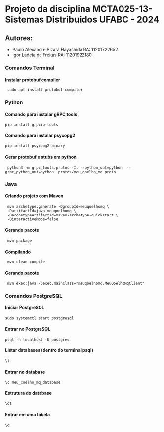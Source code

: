 # Projeto da disciplina MCTA025-13-Sistemas Distribuidos UFABC - 2024
## Autores: 
- Paulo Alexandre Pizará Hayashida RA: 11201722652
- Igor Ladeia de Freitas RA: 11201922180

### Comandos Terminal
#### Instalar protobuf compiler
```
 sudo apt install protobuf-compiler
```
### Python
#### Comando para instalar gRPC tools
 ```
 pip install grpcio-tools 
```
#### Comando para instalar psycopg2
 ```
 pip install psycopg2-binary
```
#### Gerar protobuf e stubs em python
```
 python3 -m grpc_tools.protoc -I. --python_out=python  --grpc_python_out=python  protos/meu_qoelho_mq.proto
```
### Java
#### Criando projeto com Maven
```
 mvn archetype:generate -DgroupId=meuqoelhomq \
 -DartifactId=java_meuqoelhomq \
 -DarchetypeArtifactId=maven-archetype-quickstart \
 -DinteractiveMode=false
```
#### Gerando pacote 
```
 mvn package
```
#### Compilando
```
 mvn clean compile
```
#### Gerando pacote 
```
 mvn exec:java -Dexec.mainClass="meuqoelhomq.MeuQoelhoMqClient"
```
### Comandos PostgreSQL
#### Iniciar PostgreSQL
```
sudo systemctl start postgresql
```
#### Entrar no PostgreSQL
```
psql -h localhost -U postgres
```
#### Listar databases (dentro do terminal psql)
```
\l
```
#### Entrar no database 
```
\c meu_coelho_mq_database
```
#### Estrutura do database
```
\dt 
```
#### Entrar em uma tabela
```
\d
```
